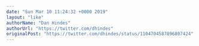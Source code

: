 ```yaml
---
date: "Sun Mar 10 11:24:32 +0000 2019"
layout: "like"
authorName: "Dan Hindes"
authorUrl: "https://twitter.com/dhindes"
originalPost: "https://twitter.com/dhindes/status/1104704587896807424"
---
```

